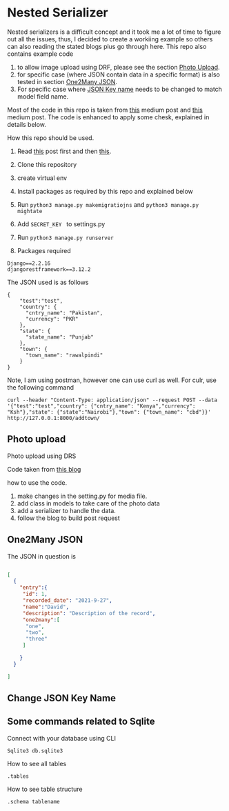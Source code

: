 # Nested Serializer 
Nested serializers is a difficult concept and it took me a lot of time to figure out all the issues, thus, I decided to create a workiing example so others can also reading the stated blogs plus go through here. This repo also contains example code 

1. to allow image upload using DRF, please see the section [Photo Upload](#Photo-upload). 
2. for specific case (where JSON contain data in a specific format) is also tested in section [One2Many JSON](#One2Many-JSON). 
3. For specific case where [JSON Key name](#Change-JSON-Key-Name) needs to be changed to match model field name. 

Most of the code in this repo is taken from [this](https://medium.com/@rushic24/creating-nested-serializers-in-django-rest-framework-5110c6674fba) medium post and [this](https://medium.com/@gurupratap.matharu/build-a-restapi-using-nested-serializers-in-django-rest-framework-c0f6a31fd865) medium post.  The code is enhanced to apply some chesk, explained in details below. 

How this repo should be used. 
1. Read [this](https://medium.com/@rushic24/creating-nested-serializers-in-django-rest-framework-5110c6674fba) post first and then [this](https://medium.com/@gurupratap.matharu/build-a-restapi-using-nested-serializers-in-django-rest-framework-c0f6a31fd865).

2. Clone this repository
3. create virtual env
4. Install packages as required by this repo and explained below
5. Run `python3 manage.py makemigratiojns` and `python3 manage.py mightate`
6. Add `SECRET_KEY ` to settings.py
7. Run `python3 manage.py runserver`

4. Packages required

```
Django==2.2.16
djangorestframework==3.12.2
```


The JSON used is as follows

```
{
    "test":"test",
    "country": {
      "cntry_name": "Pakistan",
      "currency": "PKR"
    },
    "state": {
      "state_name": "Punjab"
    },
    "town": {  
      "town_name": "rawalpindi"
    }
}

```

Note, I am using postman, however one can use curl as well. For culr, use the following command 

```
curl --header "Content-Type: application/json" --request POST --data '{"test":"test","country": {"cntry_name": "Kenya","currency": "Ksh"},"state": {"state":"Nairobi"},"town": {"town_name": "cbd"}}' http://127.0.0.1:8000/addtown/

```

## Photo upload
Photo upload using DRS 

Code taken from [this blog](https://chrisbartos.com/articles/uploading-images-drf/) 

how to use the code. 

1. make changes in the setting.py for media file. 
2. add class in models to take care of the photo data 
3. add a serializer to handle the data. 
4. follow the blog to build post request 


## One2Many JSON

The JSON in question is 

```JSON

[
  {
    "entry":{
     "id": 1,
     "recorded_date": "2021-9-27",
     "name":"David",
     "description": "Description of the record",
     "one2many":[
      "one",
      "two",
      "three"  
     ] 

    }
  }

]

```


## Change JSON Key Name


## Some commands related to Sqlite

Connect with your database using CLI

```
Sqlite3 db.sqlite3 
```

How to see all tables

```
.tables
```

How to see table structure

```
.schema tablename
```




